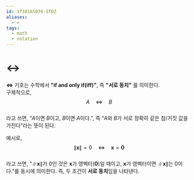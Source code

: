 ```yaml
---
id: 1738165076-STDZ
aliases:
  - ↔
tags:
  - math
  - notation
---
```


# $\leftrightarrow$

**$\Leftrightarrow$** 기호는 수학에서 **"if and only if(iff)"**, 즉 **"서로 동치"** 를 의미한다.  
구체적으로,  
  $$
  A \quad \Leftrightarrow \quad B
  $$  
라고 쓰면, “$A$이면 $B$이고, $B$이면 $A$이다.”, 즉 “$A$와 $B$가 서로 정확히 같은 참/거짓 값을 가진다”라는 뜻이 된다.

예시로,  
$$
\|\mathbf{x}\| = 0 \quad \Leftrightarrow \quad \mathbf{x} = \mathbf{0}
$$  
라고 쓰면, “$\|\mathbf{x}\|$가 0인 것은 $\mathbf{x}$가 영벡터($\mathbf{0}$)일 때이고, $\mathbf{x}$가 영벡터이면 $\|\mathbf{x}\|$는 0이다.”를 동시에 의미한다. 즉, 두 조건이 **서로 동치**임을 나타낸다.
